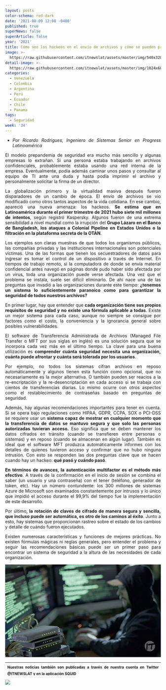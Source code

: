 ```yaml
---
layout: posts
color-schema: red-dark
date: '2021-08-09 12:08 -0400'
published: true
superNews: false
superArticle: false
year: '2021'
title: Cómo son los hackeos en el envío de archivos y cómo se pueden prevenir
image: >-
  https://raw.githubusercontent.com/itnewslat/assets/master/img/540x320/Router-Hackers-p.jpg
detail-image: >-
  https://raw.githubusercontent.com/itnewslat/assets/master/img/1024x680/Router-Hackers-g.jpg
categories:
  - Venezuela
  - Colombia
  - Argentina
  - Perú
  - Ecuador
  - Chile
  - Panama
tags:
  - Seguridad
week: '34'
---
```

<ul style="list-style-type: disc; text-align: justify;">
	<li><em>Por Ricardo Rodrigues, Ingeniero de Sistemas Senior en Progress Latinoamérica</em></li>
</ul>
<p style="text-align: justify;">El modelo prepandemia de seguridad era mucho más sencillo y algunas empresas lo extrañan. Si una persona estaba trabajando en archivos confidenciales, probablemente estaba usando una red interna de la empresa. Eventualmente, podía además caminar unos pasos y consultar al equipo de TI ante una duda y hasta podía imprimir el archivo y personalmente solicitar la firma de un director.</p>
<p style="text-align: justify;">La globalización primero y la virtualidad masiva después fueron disparadores de un cambio de época. El envío de archivos se vio modificado como otros tantos aspectos de la vida cotidiana. En ese cambio, apareció una nueva amenaza: los hackeos. <strong>Se estima que en Latinoamérica durante el primer trimestre de 2021 hubo siete mil millones de intentos</strong>, según registró Kaspersky. Algunos fueron de una extrema sensibilidad a nivel mundial como la irrupción del <strong>Grupo Lázaro en el Banco de Bangladesh, los ataques a Colonial Pipeline en Estados Unidos o la filtración en la plataforma secreta de la OTAN</strong>.</p>
<p style="text-align: justify;">Los ejemplos son claras muestras de que todos los organismos públicos, las compañías privadas y las instituciones internacionales son potenciales víctimas. Una de las formas que tienen los secuestradores de datos para ingresar es tomar el control de un dispositivo a través de Internet. En tiempos de trabajo remoto, si la computadora de donde se envía material confidencial antes navegó en páginas donde pudo haber sido afectada por un virus, toda una organización puede verse afectada. Una vez que el problema se instala, suele ser difícil eliminarlo. De ahí nace una de las preguntas que invadió a las organizaciones durante este tiempo: <strong>¿tenemos un sistema lo suficientemente paranoico como para garantizar la seguridad de todos nuestros archivos?</strong></p>
<p style="text-align: justify;">En primer lugar, hay que entender que <strong>cada organización tiene sus propios requisitos de seguridad y no existe una fórmula aplicable a todas</strong>. Existe un mejor sistema para cada caso, aunque no siempre se consigue por factores como el costo, la conveniencia y la ignorancia general sobre posibles vulnerabilidades.</p>
<p style="text-align: justify;">El software de Transferencia Administrada de Archivos (Managed File Transfer o MFT por sus siglas en inglés) es una solución segura que se incorpora cada vez más en el último tiempo. La clave para una buena utilización es <strong>comprender cuánta seguridad necesita una organización, cuánta puede afrontar y cuánta será tolerada por los usuarios</strong>.</p>
<p style="text-align: justify;">Por ejemplo, no todos los sistemas cifran archivos en reposo automáticamente y algunos tienen esta función como opcional, que no necesariamente es la mejor alternativa. O también pueden ser reacios a la re-encriptación y la re-desencriptación en cada acceso si se trabaja con cientos de transferencias diarias. Lo mismo ocurre con otros aspectos como el restablecimiento de contraseñas basado en preguntas de seguridad.</p>
<p style="text-align: justify;">Además, hay algunas recomendaciones importantes para tener en cuenta. Si se opera bajo regulaciones como HIPAA, GDPR, CCPA, SOX o PCI-DSS se requiere usar un <strong>sistema capaz de mostrar en cualquier momento que la transferencia de datos se mantuvo segura y que solo las personas autorizadas tuvieran acceso.</strong> Eso significa que se deben mantener los datos cifrados en tránsito (cuando se transfieren entre personas o sistemas) y en reposo (cuando se almacenan en algún lugar). También es ideal que el software MFT produzca automáticamente informes con los detalles de quienes tuvieron acceso y confirmar que no hubo ninguna intrusión. Con esto se responden las dos preguntas clave que se hacen cuando hay un hackeo: <strong>qué pasó y cuándo pasó</strong>.</p>
<p style="text-align: justify;"><strong>En términos de avances, la autenticación multifactor es el método más efectivo</strong>. A través de la confirmación en el inicio de sesión se combina el saber (un usuario y una contraseña) con el tener (teléfono, generador de token, etc). Hay un número contundente: los 300 millones de sistemas Azure de Microsoft son examinados constantemente por intrusos y lo único que impidió el acceso durante el 99,9% del tiempo fue la implementación de este desarrollo.</p>
<p style="text-align: justify;">Por último<strong>, la rotación de claves de cifrado de manera segura y sencilla, que incluso puede ser automática, es otro de los caminos al éxito</strong>. Junto a esto, hay sistemas que proporcionan rastreo sobre el estado de los cambios y detalle de cuándo fueron ejecutados.</p>
<p style="text-align: justify;">Existen numerosas características y funciones de mejores prácticas. No existen fórmulas mágicas ni reglas generales, pero entender el problema y seguir las recomendaciones básicas puede ser un primer paso para encontrar un sistema de seguridad a la altura de las necesidades de cada organización.</p>

![](https://raw.githubusercontent.com/itnewslat/assets/master/img/540x320/Router-Hackers-p.jpg)

<table style="height: 42px;" width="569">
<tbody>
<tr>
<td style="text-align: justify;"><sub><strong>Nuestras noticias también son publicadas a través de nuestra cuenta en Twitter <a href="https://twitter.com/itnewslat?lang=es">@ITNEWSLAT</a> y en la aplicación <a href="https://squidapp.co/en/">SQUID</a></strong></sub></td>
</tr>
</tbody>
</table>

<img src="https://tracker.metricool.com/c3po.jpg?hash=56f88a41e39ab42c063cc51676587a04"/>
